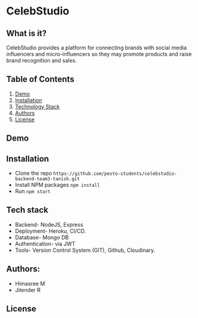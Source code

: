 

# CelebStudio
## What is it?
CelebStudio provides  a  platform  for  connecting  brands  with  social  media  influencers and  micro-influencers
so  they  may  promote  products  and  raise  brand  recognition and sales.
## Table of Contents
1. [Demo](#demo)
2. [Installation](#installation)
3. [Technology Stack](#tech-stack)
4. [Authors](#authors)
5. [License](#license)

## Demo

## Installation
- Clone the repo
`https://github.com/pesto-students/celebstudio-backend-team3-tanish.git`
- Install NPM packages `npm install`
- Run `npm start`

## Tech stack
- Backend- NodeJS, Express
- Deployment- Heroku, CI/CD.
- Database- Mongo DB
- Authentication- via JWT 
- Tools- Version Control System (GIT), Github, Cloudinary.
## Authors:
- Himasree M
- Jitender R
## License
